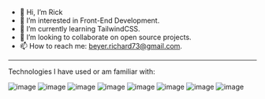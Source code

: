 - 👋 Hi, I’m Rick
- 👀 I’m interested in Front-End Development.
- 🌱 I’m currently learning TailwindCSS.
- 💞️ I’m looking to collaborate on open source projects.
- 📫 How to reach me: beyer.richard73@gmail.com.

---

Technologies I have used or am familiar with:

![image](https://user-images.githubusercontent.com/5834000/125217342-00180000-e286-11eb-8b7d-a3d4a39f68ff.png)
![image](https://user-images.githubusercontent.com/5834000/125217360-0c03c200-e286-11eb-90aa-0fa66c6c82b7.png)
![image](https://user-images.githubusercontent.com/5834000/125217381-1aea7480-e286-11eb-88c7-7cbaafda9fa7.png)
![image](https://user-images.githubusercontent.com/5834000/125217396-23db4600-e286-11eb-8cc6-2471cdc6f57a.png)
![image](https://user-images.githubusercontent.com/5834000/125217429-36557f80-e286-11eb-84c6-05e346cebe8a.png)
![image](https://user-images.githubusercontent.com/5834000/125217450-42d9d800-e286-11eb-8f82-994cdbab6107.png)
![image](https://user-images.githubusercontent.com/5834000/125217489-68ff7800-e286-11eb-945a-db9d82dedaa4.png)
![image](https://user-images.githubusercontent.com/5834000/125217513-774d9400-e286-11eb-992f-a9729ffdc975.png)


<!---
rick99gtp/rick99gtp is a ✨ special ✨ repository because its `README.md` (this file) appears on your GitHub profile.
You can click the Preview link to take a look at your changes.
--->
